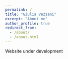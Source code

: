 ```yaml
---
permalink: /
title: "Giulia Vezzani"
excerpt: "About me"
author_profile: true
redirect_from:
  - /about/
  - /about.html
---
```


Website under development
